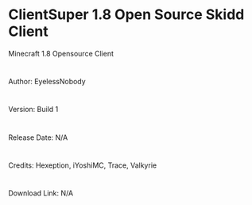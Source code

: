 # ClientSuper 1.8 Open Source Skidd Client

Minecraft 1.8 Opensource Client
#
Author: EyelessNobody
#
Version: Build 1
#
Release Date: N/A
#
Credits: Hexeption, iYoshiMC, Trace, Valkyrie
#
Download Link: N/A
